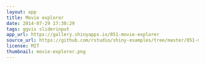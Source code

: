 ```yaml
---
layout: app
title: Movie explorer
date: 2014-07-29 17:30:29
tags: ggvis sliderinput
app_url: https://gallery.shinyapps.io/051-movie-explorer
source_url: https://github.com/rstudio/shiny-examples/tree/master/051-movie-explorer
license: MIT
thumbnail: movie-explorer.png
---
```

